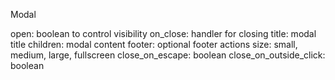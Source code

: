 <!-- @format -->

Modal

open: boolean to control visibility
on_close: handler for closing
title: modal title
children: modal content
footer: optional footer actions
size: small, medium, large, fullscreen
close_on_escape: boolean
close_on_outside_click: boolean
